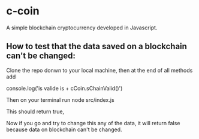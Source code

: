 # c-coin
A simple blockchain cryptocurrency developed in Javascript. 

## How to test that the data saved on a blockchain can't be changed: 

Clone the repo donwn to your local machine, then at the end of all methods add 

console.log('is valide is + cCoin.sChainValid()')

Then on your terminal run node src/index.js 

This should return true, 

Now if you go and try to change this any of the data, it will return false because data  on blockchain can't be changed. 

